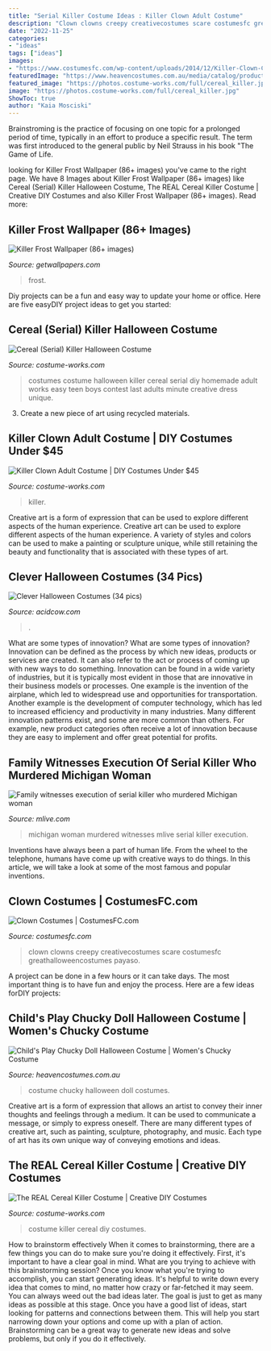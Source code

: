 ```yaml
---
title: "Serial Killer Costume Ideas : Killer Clown Adult Costume"
description: "Clown clowns creepy creativecostumes scare costumesfc greathalloweencostumes payaso"
date: "2022-11-25"
categories:
- "ideas"
tags: ["ideas"]
images:
- "https://www.costumesfc.com/wp-content/uploads/2014/12/Killer-Clown-Costume.jpg"
featuredImage: "https://www.heavencostumes.com.au/media/catalog/product/cache/3ca7c4de79fd9294a778cbfdebc9dde4/s/m/smf-39099-chucky-red-blue-womens-halloween-fancy-dress-costume-image-6-1200.jpg"
featured_image: "https://photos.costume-works.com/full/cereal_killer.jpg"
image: "https://photos.costume-works.com/full/cereal_killer.jpg"
ShowToc: true
author: "Kaia Mosciski"
---
```



Brainstroming is the practice of focusing on one topic for a prolonged period of time, typically in an effort to produce a specific result. The term was first introduced to the general public by Neil Strauss in his book "The Game of Life.

	

		
looking for Killer Frost Wallpaper (86+ images) you've came to the right page. We have 8 Images about Killer Frost Wallpaper (86+ images) like Cereal (Serial) Killer Halloween Costume, The REAL Cereal Killer Costume | Creative DIY Costumes and also Killer Frost Wallpaper (86+ images). Read more:
		
    
## Killer Frost Wallpaper (86+ Images)

<img loading=lazy src="https://getwallpapers.com/wallpaper/full/a/a/e/1342130-top-killer-frost-wallpaper-1920x1080.jpg" onerror="this.onerror=null;this.src='https://tse3.mm.bing.net/th?id=OIP.-R-QG06NJ0Sp3zgwI5mjcQHaEK&amp;pid=15.1';" alt="Killer Frost Wallpaper (86+ images)">

_Source: getwallpapers.com_

>frost. 

	

Diy projects can be a fun and easy way to update your home or office. Here are five easyDIY project ideas to get you started: 

    
## Cereal (Serial) Killer Halloween Costume

<img loading=lazy src="https://photos.costume-works.com/full/cereal_killer.jpg" onerror="this.onerror=null;this.src='https://tse2.mm.bing.net/th?id=OIP.ox0gyXK1WUeRGPrM6RGFgQHaLo&amp;pid=15.1';" alt="Cereal (Serial) Killer Halloween Costume">

_Source: costume-works.com_

>costumes costume halloween killer cereal serial diy homemade adult works easy teen boys contest last adults minute creative dress unique. 

	

3. Create a new piece of art using recycled materials.

    
## Killer Clown Adult Costume | DIY Costumes Under $45

<img loading=lazy src="https://photos.costume-works.com/full/killer_clown2.jpg" onerror="this.onerror=null;this.src='https://tse4.mm.bing.net/th?id=OIP.5VV8AcacdOZOkRqXviwobQHaJ3&amp;pid=15.1';" alt="Killer Clown Adult Costume | DIY Costumes Under $45">

_Source: costume-works.com_

>killer. 

	

Creative art is a form of expression that can be used to explore different aspects of the human experience.
Creative art can be used to explore different aspects of the human experience. A variety of styles and colors can be used to make a painting or sculpture unique, while still retaining the beauty and functionality that is associated with these types of art.

    
## Clever Halloween Costumes (34 Pics)

<img loading=lazy src="https://cdn.acidcow.com/pics/20131021/funny_costumes_21.jpg" onerror="this.onerror=null;this.src='https://tse2.mm.bing.net/th?id=OIP.HwzPC_OD0hmUbjdz29o3zgHaHa&amp;pid=15.1';" alt="Clever Halloween Costumes (34 pics)">

_Source: acidcow.com_

>. 

	

What are some types of innovation?
What are some types of innovation? Innovation can be defined as the process by which new ideas, products or services are created. It can also refer to the act or process of coming up with new ways to do something. 
Innovation can be found in a wide variety of industries, but it is typically most evident in those that are innovative in their business models or processes. One example is the invention of the airplane, which led to widespread use and opportunities for transportation. Another example is the development of computer technology, which has led to increased efficiency and productivity in many industries. 
Many different innovation patterns exist, and some are more common than others. For example, new product categories often receive a lot of innovation because they are easy to implement and offer great potential for profits.

    
## Family Witnesses Execution Of Serial Killer Who Murdered Michigan Woman

<img loading=lazy src="https://www.mlive.com/resizer/DZyRO-2BVsBhSehX5py8rMSvkm4=/1280x0/smart/arc-anglerfish-arc2-prod-advancelocal.s3.amazonaws.com/public/N4DYBJRUPZCGXEWRKUWOFSFPUU.jpg" onerror="this.onerror=null;this.src='https://tse1.mm.bing.net/th?id=OIP.v4nlnPNtN7dnspAv23G3_QHaKx&amp;pid=15.1';" alt="Family witnesses execution of serial killer who murdered Michigan woman">

_Source: mlive.com_

>michigan woman murdered witnesses mlive serial killer execution. 

	

Inventions have always been a part of human life. From the wheel to the telephone, humans have come up with creative ways to do things. In this article, we will take a look at some of the most famous and popular inventions.

    
## Clown Costumes | CostumesFC.com

<img loading=lazy src="https://www.costumesfc.com/wp-content/uploads/2014/12/Killer-Clown-Costume.jpg" onerror="this.onerror=null;this.src='https://tse3.mm.bing.net/th?id=OIP.QPZ7rP4CqZJssPV9SnHKmAHaLN&amp;pid=15.1';" alt="Clown Costumes | CostumesFC.com">

_Source: costumesfc.com_

>clown clowns creepy creativecostumes scare costumesfc greathalloweencostumes payaso. 

	

A project can be done in a few hours or it can take days. The most important thing is to have fun and enjoy the process. Here are a few ideas forDIY projects: 

    
## Child&#039;s Play Chucky Doll Halloween Costume | Women&#039;s Chucky Costume

<img loading=lazy src="https://www.heavencostumes.com.au/media/catalog/product/cache/3ca7c4de79fd9294a778cbfdebc9dde4/s/m/smf-39099-chucky-red-blue-womens-halloween-fancy-dress-costume-image-6-1200.jpg" onerror="this.onerror=null;this.src='https://tse3.mm.bing.net/th?id=OIP.1mUlfEprdjL7Ps_59kHvtAHaKA&amp;pid=15.1';" alt="Child&#039;s Play Chucky Doll Halloween Costume | Women&#039;s Chucky Costume">

_Source: heavencostumes.com.au_

>costume chucky halloween doll costumes. 

	

Creative art is a form of expression that allows an artist to convey their inner thoughts and feelings through a medium. It can be used to communicate a message, or simply to express oneself. There are many different types of creative art, such as painting, sculpture, photography, and music. Each type of art has its own unique way of conveying emotions and ideas.

    
## The REAL Cereal Killer Costume | Creative DIY Costumes

<img loading=lazy src="https://photos.costume-works.com/full/the_real_cereal_killer.jpg" onerror="this.onerror=null;this.src='https://tse3.mm.bing.net/th?id=OIP.woDVYqFhMVAJ6VXWa_HTmQHaJ3&amp;pid=15.1';" alt="The REAL Cereal Killer Costume | Creative DIY Costumes">

_Source: costume-works.com_

>costume killer cereal diy costumes. 

	

How to brainstorm effectively
When it comes to brainstorming, there are a few things you can do to make sure you're doing it effectively. First, it's important to have a clear goal in mind. What are you trying to achieve with this brainstorming session? Once you know what you're trying to accomplish, you can start generating ideas. It's helpful to write down every idea that comes to mind, no matter how crazy or far-fetched it may seem. You can always weed out the bad ideas later. The goal is just to get as many ideas as possible at this stage. Once you have a good list of ideas, start looking for patterns and connections between them. This will help you start narrowing down your options and come up with a plan of action. Brainstorming can be a great way to generate new ideas and solve problems, but only if you do it effectively.

